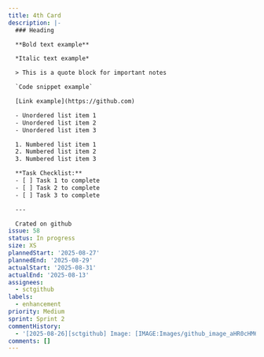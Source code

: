 ```yaml
---
title: 4th Card
description: |-
  ### Heading

  **Bold text example**

  *Italic text example*

  > This is a quote block for important notes

  `Code snippet example`

  [Link example](https://github.com)

  - Unordered list item 1
  - Unordered list item 2
  - Unordered list item 3

  1. Numbered list item 1
  2. Numbered list item 2
  3. Numbered list item 3

  **Task Checklist:**
  - [ ] Task 1 to complete
  - [ ] Task 2 to complete
  - [ ] Task 3 to complete

  ---

  Crated on github
issue: 58
status: In progress
size: XS
plannedStart: '2025-08-27'
plannedEnd: '2025-08-29'
actualStart: '2025-08-31'
actualEnd: '2025-08-13'
assignees:
  - sctgithub
labels:
  - enhancement
priority: Medium
sprint: Sprint 2
commentHistory:
  - '[2025-08-26][sctgithub] Image: [IMAGE:Images/github_image_aHR0cHM6.png]'
comments: []
---
```


